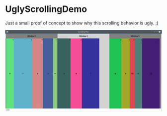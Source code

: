 # UglyScrollingDemo
Just a small proof of concept to show why this scrolling behavior is ugly. ;)

![screenshot](https://raw.githubusercontent.com/sboehmann/UglyScrollingDemo/master/screenshot.gif) 

